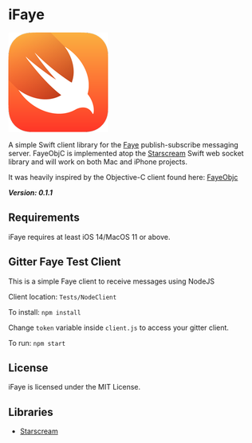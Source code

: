 # iFaye

![swift](https://raw.githubusercontent.com/jwaladiamonds/iFaye/master/swift-logo.png)


A simple Swift client library for the [Faye](http://faye.jcoglan.com/) publish-subscribe messaging server. FayeObjC is implemented atop the [Starscream](https://github.com/daltoniam/starscream) Swift web socket library and will work on both Mac and iPhone projects.

It was heavily inspired by the Objective-C client found here: [FayeObjc](https://github.com/pcrawfor/FayeObjC)

___**Version: 0.1.1**___

## Requirements

iFaye requires at least iOS 14/MacOS 11 or above.

## Gitter Faye Test Client

This is a simple Faye client to receive messages using NodeJS

Client location: `Tests/NodeClient`

To install: `npm install`

Change `token` variable inside `client.js` to access your gitter client.

To run: `npm start`

## License

iFaye is licensed under the MIT License.

## Libraries

* [Starscream](https://github.com/daltoniam/starscream)
